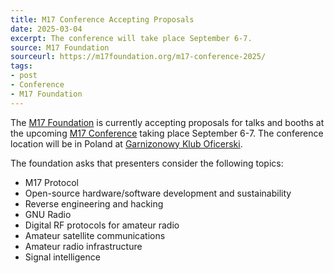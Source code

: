```yaml
---
title: M17 Conference Accepting Proposals
date: 2025-03-04
excerpt: The conference will take place September 6-7.
source: M17 Foundation
sourceurl: https://m17foundation.org/m17-conference-2025/
tags:
- post
- Conference
- M17 Foundation
---
```

The [M17 Foundation](https://m17foundation.org/) is currently accepting proposals for talks and booths at the upcoming [M17 Conference](https://m17foundation.org/m17-conference-2025/) taking place September 6-7. The conference location will be in Poland at [Garnizonowy Klub Oficerski](https://nok.nowydwormaz.pl/kasyno-oficerskie/).

The foundation asks that presenters consider the following topics: 

- M17 Protocol
- Open-source hardware/software development and sustainability
- Reverse engineering and hacking
- GNU Radio
- Digital RF protocols for amateur radio
- Amateur satellite communications
- Amateur radio infrastructure
- Signal intelligence
